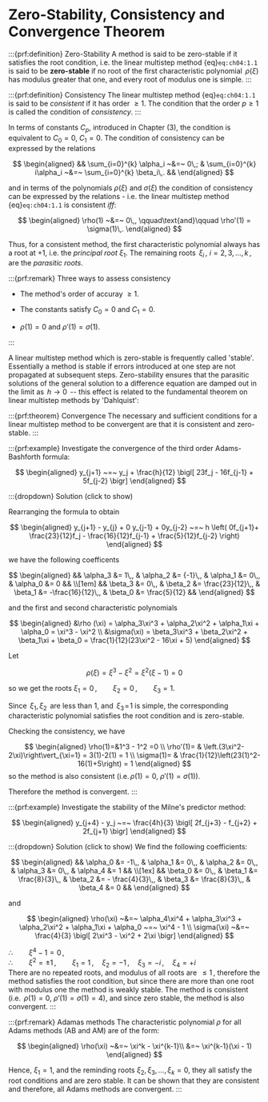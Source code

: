 # Zero-Stability, Consistency and Convergence Theorem

:::{prf:definition} Zero-Stability
A method is said to be zero-stable if it satisfies the root condition,
i.e. the linear multistep method {eq}`eq:ch04:1.1`
 is said to be **zero-stable** if no root of the
first characteristic polynomial $\,\rho(\xi)\,$ has modulus greater that
one, and every root of modulus one is simple.
:::

:::{prf:definition} Consistency
The linear multistep method {eq}`eq:ch04:1.1`
 is said to be *consistent* if it has order
$\geq 1$. The condition that the order $p \geq 1$ is called the
condition of *consistency*.
:::

In terms of constants $C_p$, introduced in Chapter (3), the condition is
equivalent to $C_0 = 0$, $C_1 = 0$. The condition of consistency can be
expressed by the relations 

$$
\begin{aligned}
    && \sum_{i=0}^{k}  \alpha_i ~&=~ 0\,;
     & \sum_{i=0}^{k} i\alpha_i ~&=~ \sum_{i=0}^{k} \beta_i\,. &&
\end{aligned}
$$

 and in terms of the polynomials $\rho(\xi)$ and
$\sigma(\xi)$ the condition of consistency can be expressed by the
relations - i.e. the linear multistep method {eq}`eq:ch04:1.1` is consistent *iff*: 

$$
\begin{aligned}
    \rho(1) ~&=~ 0\,, \qquad\text{and}\qquad \rho'(1) = \sigma(1)\,.
\end{aligned}
$$

Thus, for a consistent method, the first characteristic polynomial
always has a root at $+1$, i.e. the *principal root* $\xi_1$. The
remaining roots $\,\xi_i\,, ~i=2,3,\dots,k\,$, are the *parasitic
roots*.

:::{prf:remark} Three ways to assess consistency
<!-- :class: dropdown -->

- The method's order of accuray $\geq 1$. 

- The constants satisfy $C_0=0$ and $C_1=0$.

- $\rho(1)=0$ and $\rho'(1)=\sigma(1)$.

:::

A linear multistep method which is zero-stable is frequently called
'stable'. Essentially a method is stable if errors introduced at one
step are not propagated at subsequent steps. Zero-stability ensures that
the parasitic solutions of the general solution to a difference equation
are damped out in the limit as $\,h \to 0\,$ -- this effect is related
to the fundamental theorem on linear multistep methods by 'Dahlquist':

:::{prf:theorem} Convergence
The necessary and sufficient conditions for a linear multistep method to
be convergent are that it is consistent and zero-stable.
:::

:::{prf:example}
Investigate the convergence of the third order Adams-Bashforth formula:


$$
\begin{aligned}
        y_{j+1} ~=~ y_j + \frac{h}{12} \bigl[
            23f_j - 16f_{j-1} + 5f_{j-2}
        \bigr]    
\end{aligned}
$$

:::{dropdown} Solution (click to show)

 Rearranging the formula to obtain 

$$
\begin{aligned}
        y_{j+1} - y_{j} + 0 y_{j-1} + 0y_{j-2} ~=~ h \left(
            0f_{j+1}+ \frac{23}{12}f_j - \frac{16}{12}f_{j-1} + \frac{5}{12}f_{j-2}
        \right)
\end{aligned}
$$

 we have the following coefficents 

$$
\begin{aligned}
        && \alpha_3 &= 1\,,  & \alpha_2 &= {-1}\,,
         & \alpha_1 &= 0\,, & \alpha_0 &= 0 &&
        \\[1em]
        && \beta_3 &= 0\,,  & \beta_2 &= \frac{23}{12}\,,
         & \beta_1 &= -\frac{16}{12}\,, & \beta_0 &= \frac{5}{12} &&    
\end{aligned}
$$

 and the first and second characteristic polynomials

$$
\begin{aligned}
        &\rho (\xi) = \alpha_3\xi^3 + \alpha_2\xi^2 + \alpha_1\xi + \alpha_0 = \xi^3 - \xi^2
        \\
        &\sigma(\xi) = \beta_3\xi^3 + \beta_2\xi^2 + \beta_1\xi + \beta_0 = \frac{1}{12}(23\xi^2 - 16\xi + 5)    
\end{aligned}
$$

Let

$$
\rho (\xi) = \xi^3 - \xi^2 = \xi^2(\xi - 1) = 0
$$

so we get the roots $\xi_1 = 0\,, \qquad \xi_2 = 0\,, \qquad \xi_3 = 1$. 

 Since $\,\xi_1,\,\xi_2\,$ are less than $1$, and
$\,\xi_3\!=\!1$ is simple, the corresponding characteristic polynomial
satisfies the root condition and is zero-stable.

Checking the consistency, we have

$$
\begin{aligned}
    \rho(1)=&1^3 - 1^2 =0 \\
    \rho'(1)= & \left.(3\xi^2-2\xi)\right\vert_{\xi=1} = 3(1)-2(1) = 1 \\
    \sigma(1)= & \frac{1}{12}\left(23(1)^2-16(1)+5\right) = 1
\end{aligned}
$$
so the method is also consistent $(\text{i.e.}\,\rho(1) = 0,~ \rho'(1) = \sigma(1) )$.

Therefore the method is convergent.
:::

:::{prf:example}
Investigate the stability of the Milne's predictor method:

$$
\begin{aligned}
        y_{j+4} - y_j ~=~ \frac{4h}{3} \bigl[
            2f_{j+3} - f_{j+2} + 2f_{j+1}
        \bigr]   
\end{aligned}
$$

:::{dropdown} Solution (click to show)
 We find the following coefficients: 

$$
\begin{aligned}
        && \alpha_0 &= -1\,,
         & \alpha_1 &= 0\,,
         & \alpha_2 &= 0\,,
         & \alpha_3 &= 0\,,
         & \alpha_4 &= 1 &&
        \\[1ex]
        && \beta_0 &= 0\,,
         & \beta_1 &= \frac{8}{3}\,,
         & \beta_2 &= - \frac{4}{3}\,,
         & \beta_3 &= \frac{8}{3}\,,
         & \beta_4 &= 0 &&    
\end{aligned}
$$

 and 

$$
\begin{aligned}
        \rho(\xi) ~&=~ \alpha_4\xi^4 + \alpha_3\xi^3 + \alpha_2\xi^2 + \alpha_1\xi + \alpha_0 ~=~ \xi^4 - 1
        \\
        \sigma(\xi) ~&=~ \frac{4}{3} \bigl[
            2\xi^3 - \xi^2 + 2\xi
        \bigr]    
\end{aligned}
$$

 $\therefore\qquad \xi^4 - 1 = 0\,,$\
$\therefore\qquad \xi^2 = \pm 1\,,\qquad \xi_1 = 1\,,\quad \xi_2 = -1\,,\quad \xi_3 = -i\,,\quad \xi_4 = +i$\
There are no repeated roots, and modulus of all roots are $\,\leq 1\,$,
therefore the method satisfies the root condition, but since there are
more than one root with modulus one the method is weakly stable. The
method is consistent
$(\text{i.e.}\ \,\rho(1) = 0,~ \rho'(1) = \sigma(1) = 4)$, and since
zero stable, the method is also convergent.
:::

:::{prf:remark} Adamas methods
The characteristic polynomial $\rho$ for all Adams methods
(AB and AM) are of the form: 

$$
\begin{aligned}
    \rho(\xi) ~&=~ \xi^k - \xi^{k-1}\\
                &=~ \xi^{k-1}(\xi - 1)
\end{aligned}
$$

 Hence, $\xi_1 = 1$, and the reminding roots
$\xi_2,\xi_3,\dots,\xi_k = 0$, they all satisfy the root conditions and
are zero stable. It can be shown that they are consistent and therefore,
all Adams methods are convergent.
:::